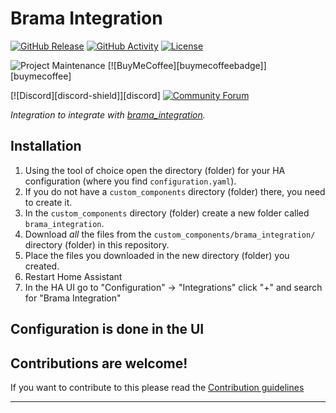 # Brama Integration

[![GitHub Release][releases-shield]][releases]
[![GitHub Activity][commits-shield]][commits]
[![License][license-shield]](LICENSE)

![Project Maintenance][maintenance-shield]
[![BuyMeCoffee][buymecoffeebadge]][buymecoffee]

[![Discord][discord-shield]][discord]
[![Community Forum][forum-shield]][forum]

_Integration to integrate with [brama_integration][brama_integration]._

## Installation

1. Using the tool of choice open the directory (folder) for your HA configuration (where you find `configuration.yaml`).
1. If you do not have a `custom_components` directory (folder) there, you need to create it.
1. In the `custom_components` directory (folder) create a new folder called `brama_integration`.
1. Download _all_ the files from the `custom_components/brama_integration/` directory (folder) in this repository.
1. Place the files you downloaded in the new directory (folder) you created.
1. Restart Home Assistant
1. In the HA UI go to "Configuration" -> "Integrations" click "+" and search for "Brama Integration"

## Configuration is done in the UI

<!---->

## Contributions are welcome!

If you want to contribute to this please read the [Contribution guidelines](CONTRIBUTING.md)

***

[brama_integration]: https://github.com/RowanTaubitz/brama_integration
[commits-shield]: https://img.shields.io/github/commit-activity/y/RowanTaubitz/brama_integration.svg?style=for-the-badge
[commits]: https://github.com/RowanTaubitz/brama_integration/commits/main
[exampleimg]: example.png
[forum-shield]: https://img.shields.io/badge/community-forum-brightgreen.svg?style=for-the-badge
[forum]: https://community.home-assistant.io/
[license-shield]: https://img.shields.io/github/license/RowanTaubitz/brama_integration.svg?style=for-the-badge
[maintenance-shield]: https://img.shields.io/badge/maintainer-Joakim%20Sørensen%20%40ludeeus-blue.svg?style=for-the-badge
[releases-shield]: https://img.shields.io/github/release/RowanTaubitz/brama_integration.svg?style=for-the-badge
[releases]: https://github.com/RowanTaubitz/brama_integration/releases
